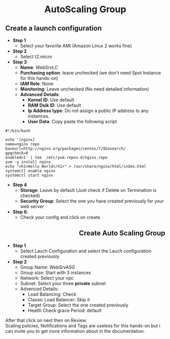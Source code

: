 <h1 style="font-weight: bold;" align="center">AutoScaling Group</h1>

<h2 style="font-weight: bold;">Create a launch configuration</h2>

- **Step 1**
  - Select your favorite AMI (Amazon Linux 2 works fine)
- **Step 2**
  - Select t2.micro
- **Step 3**
  - **Name**: *WebSrvLC*
  - **Purchasing option**: leave unchecked (we don't need Spot Instance for this hands-on)
  - **IAM Role**: None
  - **Monitoring**: Leave unchecked (No need detailed information)
  - **Advanced Details**:
    - **Kernel ID**: Use default
    - **RAM Dsik ID**: Use default
    - **Ip Address type**: Do not assign a public IP address to any instances.
    - **User Data**: Copy paste the following script

```shell
#!/bin/bash

echo '[nginx]
name=nginx repo
baseurl=http://nginx.org/packages/centos/7/$basearch/
gpgcheck=0
enabled=1' | tee  /etc/yum.repos.d/nginx.repo
yum -y install nginx
echo "<h1>Hello World</h1>" > /usr/share/nginx/html/index.html
systemctl enable nginx
systemctl start nginx
```

- **Step 4**
  - **Storage**: Leave by default (Just check if Delete on Termination is checked)
  - **Security Group**: Select the one you have created previously for your web server
- **Step 6**:
  - Check your config and click on create

<h2 style="font-weight: bold;" align="right">Create Auto Scaling Group</h2>

- **Step 1**
  - Select Lauch Configuration and select the Lauch configuration created previously
- **Step 2**
  - Group Name: *WebSrvASG*
  - Group size: Start with 3 instances
  - Network: Select your vpc
  - Subnet: Select your three **private** subnet
  - Advenced Details:
    - Load Balancing: Check
    - Classic Load Balancer: Skip it
    - Target Group: Select the one created previously
    - Heatlh Check grace Period: default

After that click on next then on Review.  
Scaling policies, Notifications and Tags are useless for this hands-on but i can invite you to get more information about in the documentation.
